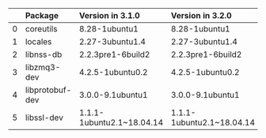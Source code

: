 <!-- markdown-link-check-disable -->

|    | Package         | Version in 3.1.0          | Version in 3.2.0          | Status   |
|---:|:----------------|:--------------------------|:--------------------------|:---------|
|  0 | coreutils       | 8.28-1ubuntu1             | 8.28-1ubuntu1             |          |
|  1 | locales         | 2.27-3ubuntu1.4           | 2.27-3ubuntu1.4           |          |
|  2 | libnss-db       | 2.2.3pre1-6build2         | 2.2.3pre1-6build2         |          |
|  3 | libzmq3-dev     | 4.2.5-1ubuntu0.2          | 4.2.5-1ubuntu0.2          |          |
|  4 | libprotobuf-dev | 3.0.0-9.1ubuntu1          | 3.0.0-9.1ubuntu1          |          |
|  5 | libssl-dev      | 1.1.1-1ubuntu2.1~18.04.14 | 1.1.1-1ubuntu2.1~18.04.14 |          |